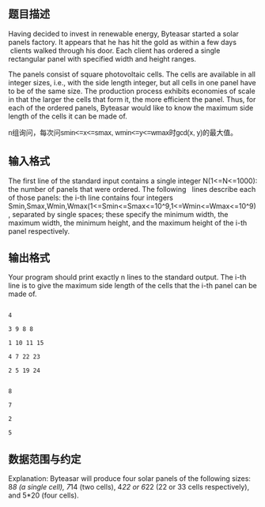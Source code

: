 ## 题目描述

<div>
 Having decided to invest in renewable energy, Byteasar started a solar panels factory. It appears that he has hit the gold as within a few days  clients walked through his door. Each client has ordered a single rectangular panel with specified width and height ranges.
</div>
<div>
 The panels consist of square photovoltaic cells. The cells are available in all integer sizes, i.e., with the side length integer, but all cells in one panel have to be of the same size. The production process exhibits economies of scale in that the larger the cells that form it, the more efficient the panel. Thus, for each of the ordered panels, Byteasar would like to know the maximum side length of the cells it can be made of.
</div>
<div>
 <span style="font-family: Helvetica, 'Microsoft Yahei', verdana; font-size: 14px; line-height: 23px;">n组询问，每次问smin<=x<=smax, wmin<=y<=wmax时gcd(x, y)的最大值。</span>
</div>
<p></p>

## 输入格式

<div>
 The first line of the standard input contains a single integer N(1<=N<=1000): the number of panels that were ordered. The following   lines describe each of those panels: the i-th line contains four integers Smin,Smax,Wmin,Wmax(1<=Smin<=Smax<=10^9,1<=Wmin<=Wmax<=10^9), separated by single spaces; these specify the minimum width, the maximum width, the minimum height, and the maximum height of the i-th panel respectively.
</div>
<p></p>

## 输出格式

<div>
 Your program should print exactly n lines to the standard output. The i-th line is to give the maximum side length of the cells that the i-th panel can be made of.
</div>
<p></p>

```input1
4
3 9 8 8
1 10 11 15
4 7 22 23
2 5 19 24
```
```output1
8
7
2
5
```
## 数据范围与约定

<div>
 Explanation: Byteasar will produce four solar panels of the following sizes: 8*8 (a single cell), 7*14 (two cells), 4*22 or 6*22 (22 or 33 cells respectively), and 5*20 (four cells).
</div>
<br>
<div></div>
<br>
<p></p>

